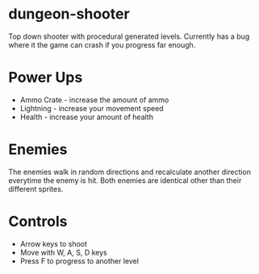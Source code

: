 # dungeon-shooter
Top down shooter with procedural generated levels. Currently has a bug where it the game can crash if you progress far enough.

# Power Ups
* Ammo Crate - increase the amount of ammo
* Lightning - increase your movement speed
* Health - increase your amount of health

# Enemies
The enemies walk in random directions and recalculate another direction everytime the enemy is hit. Both enemies are identical other than their different sprites.

# Controls
* Arrow keys to shoot
* Move with W, A, S, D keys
* Press F to progress to another level

